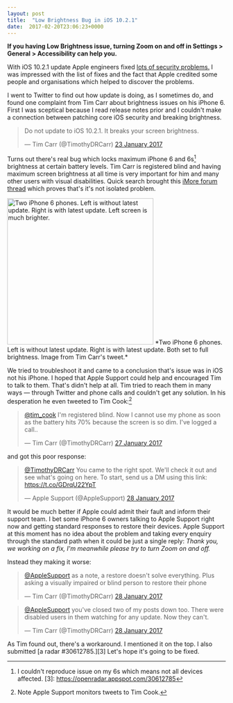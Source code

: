 ```yaml
---
layout: post
title:  "Low Brightness Bug in iOS 10.2.1"
date:  2017-02-20T23:06:23+0000
---
```


<p style style="color:black;"><b>If you having Low Brightness issue, turning Zoom on and off in Settings > General > Accessibility can help you.</b><p/>

With iOS 10.2.1 update Apple engineers fixed [lots of security problems.](https://support.apple.com/en-us/HT207482) I was impressed with the list of fixes and the fact that Apple credited some people and organisations which helped to discover the problems.

I went to Twitter to find out how update is doing, as I sometimes do, and found one complaint from Tim Carr about brightness issues on his iPhone 6. First I was sceptical because I read release  notes prior and I couldn't make a connection between patching core iOS security and breaking brightness.

<blockquote class="twitter-tweet" data-lang="en-gb"><p lang="en" dir="ltr">Do not update to iOS 10.2.1. It breaks your screen brightness.</p>&mdash; Tim Carr (@TimothyDRCarr) <a href="https://twitter.com/TimothyDRCarr/status/823649398999678976">23 January 2017</a></blockquote> <script async src="//platform.twitter.com/widgets.js" charset="utf-8"></script> 

Turns out there's real bug which locks maximum iPhone 6 and 6s[^2] brightness at certain battery levels. Tim Carr is registered blind and having maximum screen brightness at all time is very important for him and many other users with visual disabilities.  Quick search brought this [iMore forum thread](http://forums.imore.com/ask-rene/382928-dim-iphone-screen-after-updating-ios-10-2-1-a.html) which proves that's it's not isolated problem.
  
<img src="{{site.url}}/images/brightness-bug.jpg" alt="Two iPhone 6 phones. Left is without latest update. Right is with latest update. Left screen is much brighter." width="337"/>
*Two iPhone 6 phones. Left is without latest update. Right is with latest update. Both set to full brightness. Image from Tim Carr's tweet.*  
  
We tried to troubleshoot it and came to a conclusion that's issue was in iOS not his iPhone. I hoped that Apple Support could help and encouraged Tim to talk to them. That's didn't help at all. Tim tried to reach them in many ways — through Twitter and phone calls and couldn't get any solution. In his desperation he even tweeted to Tim Cook:[^1]

<blockquote class="twitter-tweet" data-lang="en-gb"><p lang="en" dir="ltr"><a href="https://twitter.com/tim_cook">@tim_cook</a> I&#39;m registered blind. Now I cannot use my phone as soon as the battery hits 70% because the screen is so dim. I&#39;ve logged a call..</p>&mdash; Tim Carr (@TimothyDRCarr) <a href="https://twitter.com/TimothyDRCarr/status/825116715361112064">27 January 2017</a></blockquote> <script async src="//platform.twitter.com/widgets.js" charset="utf-8"></script>

and got this poor response:

<blockquote class="twitter-tweet" data-lang="en-gb"><p lang="en" dir="ltr"><a href="https://twitter.com/TimothyDRCarr">@TimothyDRCarr</a> You came to the right spot. We&#39;ll check it out and see what&#39;s going on here. To start, send us a DM using this link: <a href="https://t.co/GDrqU22YpT">https://t.co/GDrqU22YpT</a></p>&mdash; Apple Support (@AppleSupport) <a href="https://twitter.com/AppleSupport/status/825136164969521152">28 January 2017</a></blockquote> <script async src="//platform.twitter.com/widgets.js" charset="utf-8"></script>

It would be much better if Apple could admit their fault and inform their support team. I bet some iPhone 6 owners talking to Apple Support right now and getting standard responses to restore their devices. Apple Support at this moment has no idea about the problem and taking every enquiry through the standard path when it could be just a single reply: *Thank you, we working on a fix, I'm meanwhile please try to turn Zoom on and off.*

Instead they making it worse:

<blockquote class="twitter-tweet" data-lang="en-gb"><p lang="en" dir="ltr"><a href="https://twitter.com/AppleSupport">@AppleSupport</a> as a note, a restore doesn&#39;t solve everything. Plus asking a visually impaired or blind person to restore their phone</p>&mdash; Tim Carr (@TimothyDRCarr) <a href="https://twitter.com/TimothyDRCarr/status/825136886284967941">28 January 2017</a></blockquote> <script async src="//platform.twitter.com/widgets.js" charset="utf-8"></script>

<blockquote class="twitter-tweet" data-lang="en-gb"><p lang="en" dir="ltr"><a href="https://twitter.com/AppleSupport">@AppleSupport</a> you&#39;ve closed two of my posts down too. There were disabled users in them watching for any update. Now they can&#39;t.</p>&mdash; Tim Carr (@TimothyDRCarr) <a href="https://twitter.com/TimothyDRCarr/status/825136607649005569">28 January 2017</a></blockquote> <script async src="//platform.twitter.com/widgets.js" charset="utf-8"></script>

As Tim found out, there's a workaround. I mentioned it on the top. I also submitted [a radar #30612785.][3] Let's hope it's going to be fixed.

[^1]: Note Apple Support monitors tweets to Tim Cook.
[^2]: I couldn't reproduce issue on my 6s which means not all devices affected.
[3]: https://openradar.appspot.com/30612785